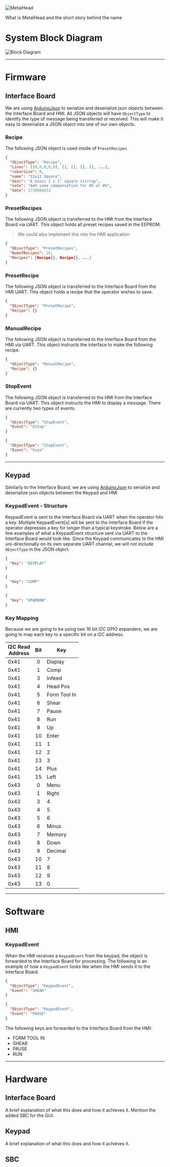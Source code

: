 ![MetalHead](docs/assets/metalhead.png)

What is MetalHead and the short story behind the name

# System Block Diagram
![Block Diagram](docs/assets/block-diagram.png)

---

# Firmware
## Interface Board
We are using [ArduinoJson](https://arduinojson.org/) to serialize and deserialize json objects between the Interface
Board and HMI. All JSON objects will have `ObjectType` to identify the type of message being transferred or received.
This will make it easy to deserialize a JSON object into one of our own objects.
### Recipe
The following JSON object is used inside of `PresetRecipes`
```json
{
  "ObjectType": "Recipe",
  "Lines": [[0,0,0,0,0], [], [], [], [], ...],
  "rebarSize": 0,
  "name": "12x12 Square",
  "desc": "A basic 1 x 1' square stirrup",
  "note": "Add some compensation for #5 or #6",
  "date": 1739089653
}
```
### PresetRecipes
The following JSON object is transferred to the HMI from the Interface Board via UART.
This object holds all preset recipes saved in the EEPROM.
> We could also implement this into the HMI application 
```json
{
  "ObjectType": "PresetRecipes",
  "NumofRecipes": 16,
  "Recipes": [Recipe{}, Recipe{}, ...]
}
```
### PresetRecipe
The following JSON object is transferred to the Interface Board from the HMI UART.
This object holds a recipe that the operator wishes to save.
```json
{
  "ObjectType": "PresetRecipe",
  "Recipe": {}
}
```
### ManualRecipe
The following JSON object is transferred to the Interface Board from the HMI via UART.
This object instructs the interface to make the following recipe.
```json
{
  "ObjectType": "ManualRecipe",
  "Recipe": {}
}
```
### StopEvent
The following JSON object is transferred to the HMI from the Interface Board via UART.
This object instructs the HMI to display a message. There are currently two types of events.
```json
{
  "ObjectType": "StopEvent",
  "Event": "EStop"
}
```
```json
{
  "ObjectType": "StopEvent",
  "Event": "Fuse"
}
```
---
## Keypad
Similarly to the Interface Board, we are using [ArduinoJson](https://arduinojson.org/) to serialize and deserialize
json objects between the Keypad and HMI
### KeypadEvent - Structure
KeypadEvent is sent to the Interface Board via UART when the operator hits a key. Multiple KeypadEvent[s] will be sent
to the Interface Board if the operator depresses a key for longer than a typical keystroke. Below are a few examples of
what a KeypadEvent structure sent via UART to the Interface Board would look like. Since the Keypad communicates to the
HMI uni-directionally on its own separate UART channel, we will not include `ObjectType` in the JSON object.

```json
{
  "Key": "DISPLAY"
}
```
```json
{
  "Key": "COMP"
}
```
```json
{
  "Key": "UPARROW"
}
```
### Key Mapping
Because we are going to be using two 16 bit I2C GPIO expanders, we are going to map each key to a specific bit on a I2C 
address.

| I2C Read<br/>Address | Bit | Key          |
|----------------------|:---:|--------------|
| 0x41                 |  0  | Display      |
| 0x41                 |  1  | Comp         |
| 0x41                 |  3  | Infeed       |
| 0x41                 |  4  | Head Pos     |
| 0x41                 |  5  | Form Tool In |
| 0x41                 |  6  | Shear        |
| 0x41                 |  7  | Pause        |
| 0x41                 |  8  | Run          |
| 0x41                 |  9  | Up           |
| 0x41                 | 10  | Enter        |
| 0x41                 | 11  | 1            |
| 0x41                 | 12  | 2            |
| 0x41                 | 13  | 3            |
| 0x41                 | 14  | Plus         |
| 0x41                 | 15  | Left         |
| 0x43                 |  0  | Menu         |
| 0x43                 |  1  | Right        |
| 0x43                 |  3  | 4            |
| 0x43                 |  4  | 5            |
| 0x43                 |  5  | 6            |
| 0x43                 |  6  | Minus        |
| 0x43                 |  7  | Memory       |
| 0x43                 |  8  | Down         |
| 0x43                 |  9  | Decimal      |
| 0x43                 | 10  | 7            |
| 0x43                 | 11  | 8            |
| 0x43                 | 12  | 9            |
| 0x43                 | 13  | 0            |

---

# Software
## HMI
### KeypadEvent
When the HMI receives a `KeypadEvent` from the keypad, the object is forwarded to the Interface Board for processing.
The following is an example of how a `KeypadEvent` looks like when the HMI sends it to the Interface Board.
```json
{
  "ObjectType": "KeypadEvent",
  "Event": "SHEAR"
}
```
```json
{
  "ObjectType": "KeypadEvent",
  "Event": "PAUSE"
}
```
The following keys are forwarded to the Interface Board from the HMI:
* FORM TOOL IN
* SHEAR
* PAUSE
* RUN

---

# Hardware
## Interface Board
A brief explanation of what this does and how it achieves it. Mention the added SBC for the GUI.
## Keypad
A brief explanation of what this does and how it achieves it. 
## SBC